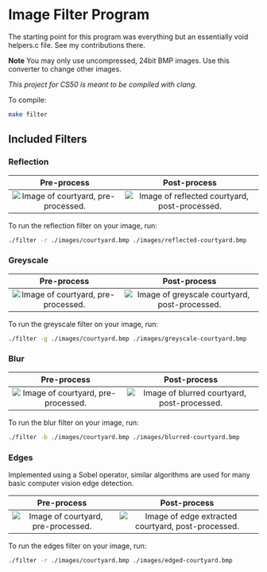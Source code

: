 # Image Filter Program

The starting point for this program was everything but an essentially void helpers.c file. See my contributions there.

**Note** You may only use uncompressed, 24bit BMP images. Use this converter to change other images.

*This project for CS50 is meant to be compiled with clang.*

To compile:

```bash
make filter
```

## Included Filters

### Reflection

Pre-process            |  Post-process
:-------------------------:|:-------------------------:
![Image of courtyard, pre-processed.](https://github.com/pseamusmcdonald/cs50-programs/blob/main/projectMedia/courtyard.bmp) | ![Image of reflected courtyard, post-processed.](https://github.com/pseamusmcdonald/cs50-programs/blob/main/projectMedia/reflected-courtyard.bmp)

To run the reflection filter on your image, run:

```bash
./filter -r ./images/courtyard.bmp ./images/reflected-courtyard.bmp
```

### Greyscale

Pre-process            |  Post-process
:-------------------------:|:-------------------------:
![Image of courtyard, pre-processed.](https://github.com/pseamusmcdonald/cs50-programs/blob/main/projectMedia/courtyard.bmp) | ![Image of greyscale courtyard, post-processed.](https://github.com/pseamusmcdonald/cs50-programs/blob/main/projectMedia/greyscale-courtyard.bmp)

To run the greyscale filter on your image, run:

```bash
./filter -g ./images/courtyard.bmp ./images/greyscale-courtyard.bmp
```


### Blur

Pre-process            |  Post-process
:-------------------------:|:-------------------------:
![Image of courtyard, pre-processed.](https://github.com/pseamusmcdonald/cs50-programs/blob/main/projectMedia/courtyard.bmp) | ![Image of blurred courtyard, post-processed.](https://github.com/pseamusmcdonald/cs50-programs/blob/main/projectMedia/blurred-courtyard.bmp)

To run the blur filter on your image, run:

```bash
./filter -b ./images/courtyard.bmp ./images/blurred-courtyard.bmp
```

### Edges

Implemented using a Sobel operator, similar algorithms are used for many basic computer vision edge detection.

Pre-process            |  Post-process
:-------------------------:|:-------------------------:
![Image of courtyard, pre-processed.](https://github.com/pseamusmcdonald/cs50-programs/blob/main/projectMedia/barb.bmp) | ![Image of edge extracted courtyard, post-processed.](https://github.com/pseamusmcdonald/cs50-programs/blob/main/projectMedia/barb-edged.bmp)


To run the edges filter on your image, run:

```bash
./filter -r ./images/courtyard.bmp ./images/edged-courtyard.bmp
```